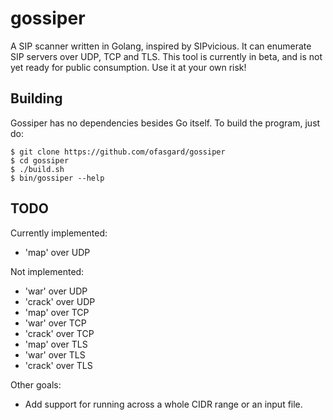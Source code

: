 # gossiper

A SIP scanner written in Golang, inspired by SIPvicious. It can enumerate SIP servers over UDP, TCP and TLS. This tool is currently in beta, and is not yet ready for public consumption. Use it at your own risk!

## Building

Gossiper has no dependencies besides Go itself. To build the program, just do:

```shell
$ git clone https://github.com/ofasgard/gossiper
$ cd gossiper
$ ./build.sh
$ bin/gossiper --help
```

## TODO

Currently implemented:

- 'map' over UDP

Not implemented:

- 'war' over UDP
- 'crack' over UDP
- 'map' over TCP
- 'war' over TCP
- 'crack' over TCP
- 'map' over TLS
- 'war' over TLS
- 'crack' over TLS

Other goals:

- Add support for running across a whole CIDR range or an input file.
